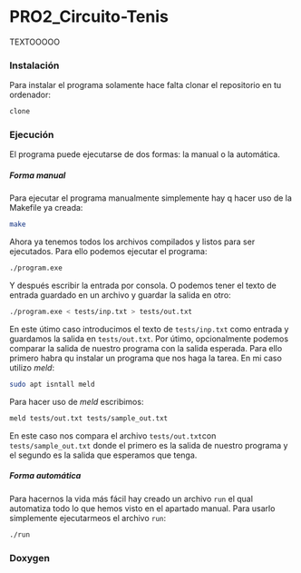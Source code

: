 # PRO2_Circuito-Tenis
TEXTOOOOO
### Instalación
Para instalar el programa solamente hace falta clonar el repositorio en tu ordenador:
```sh
clone
```
### Ejecución
El programa puede ejecutarse de dos formas: la manual o la automática.
##### Forma manual
Para ejecutar el programa manualmente simplemente hay q hacer uso de la Makefile ya creada:
```sh
make
```
Ahora ya tenemos todos los archivos compilados y listos para ser ejecutados.
Para ello podemos ejecutar el programa: 
```sh
./program.exe
```
Y después escribir la entrada por consola. 
O podemos tener el texto de entrada guardado en un archivo y guardar la salida en otro:
```sh
./program.exe < tests/inp.txt > tests/out.txt
```
En este útimo caso introducimos el texto de `tests/inp.txt` como entrada y guardamos la salida en `tests/out.txt`.
Por útimo, opcionalmente podemos comparar la salida de nuestro programa con la salida esperada. Para ello primero habra qu instalar un programa que nos haga la tarea. En mi caso utilizo *meld*:
```sh
sudo apt isntall meld
```
Para hacer uso de *meld* escribimos:
```sh
meld tests/out.txt tests/sample_out.txt
```
En este caso nos compara el archivo `tests/out.txt`con `tests/sample_out.txt` donde el primero es la salida de nuestro programa y el segundo es la salida que esperamos que tenga.
##### Forma automática
Para hacernos la vida más fácil hay creado un archivo `run` el qual automatiza todo lo que hemos visto en el apartado manual. Para usarlo simplemente ejecutarmeos el archivo `run`:
```sh
./run
```
### Doxygen